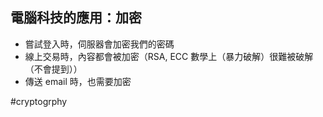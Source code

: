 ## 電腦科技的應用：加密
- 嘗試登入時，伺服器會加密我們的密碼
- 線上交易時，內容都會被加密（RSA, ECC 數學上（暴力破解）很難被破解（不會提到））
- 傳送 email 時，也需要加密


#cryptogrphy 
